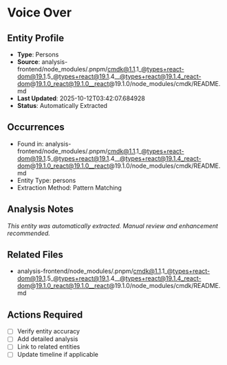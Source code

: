 # Voice Over

## Entity Profile
- **Type**: Persons
- **Source**: analysis-frontend/node_modules/.pnpm/cmdk@1.1.1_@types+react-dom@19.1.5_@types+react@19.1.4__@types+react@19.1.4_react-dom@19.1.0_react@19.1.0__react@19.1.0/node_modules/cmdk/README.md
- **Last Updated**: 2025-10-12T03:42:07.684928
- **Status**: Automatically Extracted

## Occurrences
- Found in: analysis-frontend/node_modules/.pnpm/cmdk@1.1.1_@types+react-dom@19.1.5_@types+react@19.1.4__@types+react@19.1.4_react-dom@19.1.0_react@19.1.0__react@19.1.0/node_modules/cmdk/README.md
- Entity Type: persons
- Extraction Method: Pattern Matching

## Analysis Notes
*This entity was automatically extracted. Manual review and enhancement recommended.*

## Related Files
- analysis-frontend/node_modules/.pnpm/cmdk@1.1.1_@types+react-dom@19.1.5_@types+react@19.1.4__@types+react@19.1.4_react-dom@19.1.0_react@19.1.0__react@19.1.0/node_modules/cmdk/README.md

## Actions Required
- [ ] Verify entity accuracy
- [ ] Add detailed analysis
- [ ] Link to related entities
- [ ] Update timeline if applicable
